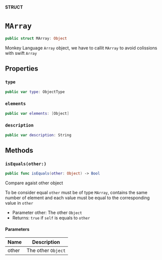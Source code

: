 **STRUCT**

# `MArray`

```swift
public struct MArray: Object
```

Monkey Language `Array` object, we have
to callit `MArray` to avoid colissions with swift
`Array`

## Properties
### `type`

```swift
public var type: ObjectType
```

### `elements`

```swift
public var elements: [Object]
```

### `description`

```swift
public var description: String
```

## Methods
### `isEquals(other:)`

```swift
public func isEquals(other: Object) -> Bool
```

Compare agaist other object

To be consider equal `other` must be of type `MArray`, contains the same
number of element and each value must be equal to the corresponding
value in `other`
- Parameter other: The other `Object`
- Returns: `true` if `self` is equals to `other`

#### Parameters

| Name | Description |
| ---- | ----------- |
| other | The other `Object` |
